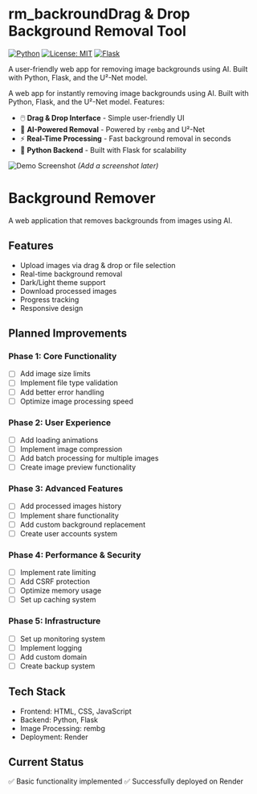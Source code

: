 # rm_backroundDrag & Drop Background Removal Tool

[![Python](https://img.shields.io/badge/Python-3.8%2B-blue)](https://www.python.org/)
[![License: MIT](https://img.shields.io/badge/License-MIT-green)](https://opensource.org/licenses/MIT)
[![Flask](https://img.shields.io/badge/Flask-2.0%2B-lightgrey)](https://flask.palletsprojects.com/)

A user-friendly web app for removing image backgrounds using AI. Built with Python, Flask, and the U²-Net model.

A web app for instantly removing image backgrounds using AI. Built with Python, Flask, and the U²-Net model. Features:

* 🖱️ **Drag & Drop Interface** - Simple user-friendly UI
* 🧠 **AI-Powered Removal** - Powered by `rembg` and U²-Net
* ⚡ **Real-Time Processing** - Fast background removal in seconds
* 🐍 **Python Backend** - Built with Flask for scalability

![Demo Screenshot](demo-screenshot.png) *(Add a screenshot later)*

# Background Remover

A web application that removes backgrounds from images using AI.

## Features
- Upload images via drag & drop or file selection
- Real-time background removal
- Dark/Light theme support
- Download processed images
- Progress tracking
- Responsive design

## Planned Improvements

### Phase 1: Core Functionality
- [ ] Add image size limits
- [ ] Implement file type validation
- [ ] Add better error handling
- [ ] Optimize image processing speed

### Phase 2: User Experience
- [ ] Add loading animations
- [ ] Implement image compression
- [ ] Add batch processing for multiple images
- [ ] Create image preview functionality

### Phase 3: Advanced Features
- [ ] Add processed images history
- [ ] Implement share functionality
- [ ] Add custom background replacement
- [ ] Create user accounts system

### Phase 4: Performance & Security
- [ ] Implement rate limiting
- [ ] Add CSRF protection
- [ ] Optimize memory usage
- [ ] Set up caching system

### Phase 5: Infrastructure
- [ ] Set up monitoring system
- [ ] Implement logging
- [ ] Add custom domain
- [ ] Create backup system

## Tech Stack
- Frontend: HTML, CSS, JavaScript
- Backend: Python, Flask
- Image Processing: rembg
- Deployment: Render

## Current Status
✅ Basic functionality implemented
✅ Successfully deployed on Render
